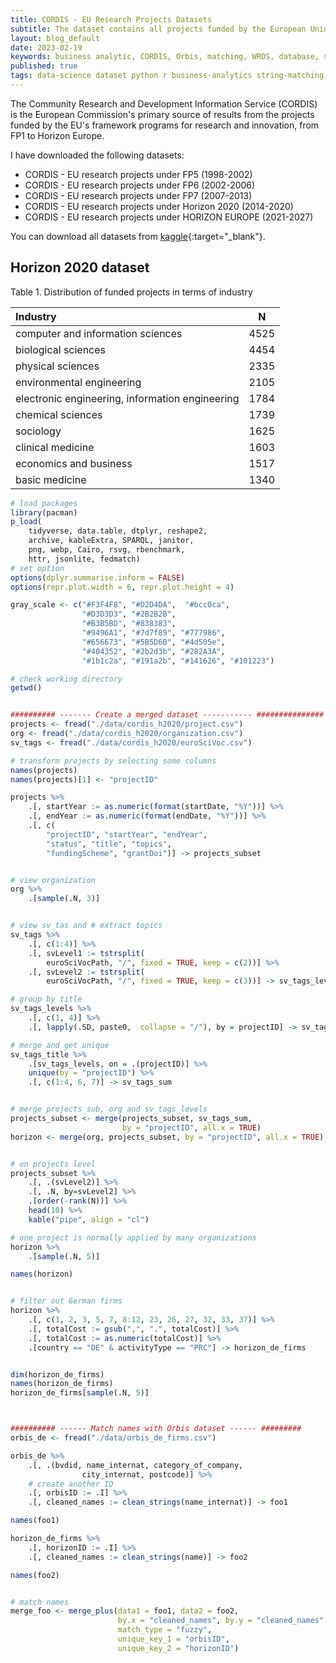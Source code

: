 ```yaml
---
title: CORDIS - EU Research Projects Datasets
subtitle: The dataset contains all projects funded by the European Union from 1998 to 2027, I organized those datasets in this post for research purpose. 
layout: blog_default
date: 2023-02-19
keywords: business analytic, CORDIS, Orbis, matching, WRDS, database, string-matching, open-data
published: true
tags: data-science dataset python r business-analytics string-matching 
---
```


The Community Research and Development Information Service (CORDIS) is the European Commission's primary source of results from the projects funded by the EU's framework programs for research and innovation, from FP1 to Horizon Europe.

I have downloaded the following datasets:

- CORDIS - EU research projects under FP5 (1998-2002)
- CORDIS - EU research projects under FP6 (2002-2006) 
- CORDIS - EU research projects under FP7 (2007-2013)
- CORDIS - EU research projects under Horizon 2020 (2014-2020)
- CORDIS - EU research projects under HORIZON EUROPE (2021-2027)

You can download all datasets from [kaggle](https://www.kaggle.com/datasets/oceanumeric/cordis){:target="_blank"}.



## Horizon 2020 dataset 


<div class="table-caption">
<span class="table-caption-label">Table 1.</span> Distribution of funded projects in terms of industry
</div>


|                                Industry                                 |N    |
|:-----------------------------------------------------------------------|:----:|
|                    computer and information sciences                    |4525 |
|                           biological sciences                           |4454 |
|                            physical sciences                            |2335 |
|                        environmental engineering                        |2105 |
| electronic engineering, information engineering |1784 |
|                            chemical sciences                            |1739 |
|                                sociology                                |1625 |
|                            clinical medicine                            |1603 |
|                         economics and business                          |1517 |
|                             basic medicine                              |1340 |


```r
# load packages
library(pacman)
p_load(
    tidyverse, data.table, dtplyr, reshape2,
    archive, kableExtra, SPARQL, janitor,
    png, webp, Cairo, rsvg, rbenchmark,
    httr, jsonlite, fedmatch)
# set option
options(dplyr.summarise.inform = FALSE)
options(repr.plot.width = 6, repr.plot.height = 4)

gray_scale <- c("#F3F4F8", "#D2D4DA",  "#bcc0ca",
                "#D3D3D3", "#2B2B2B",
                "#B3B5BD", "#838383",
                "#9496A1", "#7d7f89", "#777986",
                "#656673", "#5B5D6B", "#4d505e",
                "#404352", "#2b2d3b", "#282A3A",
                "#1b1c2a", "#191a2b", "#141626", "#101223")

# check working directory
getwd()


########## ------- Create a merged dataset ----------- ###############
projects <- fread("./data/cordis_h2020/project.csv")
org <- fread("./data/cordis_h2020/organization.csv")
sv_tags <- fread("./data/cordis_h2020/euroSciVoc.csv")

# transform projects by selecting some columns
names(projects)
names(projects)[1] <- "projectID"

projects %>%
    .[, startYear := as.numeric(format(startDate, "%Y"))] %>%
    .[, endYear := as.numeric(format(endDate, "%Y"))] %>%
    .[, c(
        "projectID", "startYear", "endYear",
        "status", "title", "topics",
        "fundingScheme", "grantDoi")] -> projects_subset


# view organization
org %>%
    .[sample(.N, 3)]


# view sv_tas and # extract topics
sv_tags %>%
    .[, c(1:4)] %>%
    .[, svLevel1 := tstrsplit(
        euroSciVocPath, "/", fixed = TRUE, keep = c(2))] %>%
    .[, svLevel2 := tstrsplit(
        euroSciVocPath, "/", fixed = TRUE, keep = c(3))] -> sv_tags_levels

# group by title
sv_tags_levels %>%
    .[, c(1, 4)] %>%
    .[, lapply(.SD, paste0,  collapse = "/"), by = projectID] -> sv_tags_title

# merge and get unique
sv_tags_title %>%
    .[sv_tags_levels, on = .(projectID)] %>%
    unique(by = "projectID") %>%
    .[, c(1:4, 6, 7)] -> sv_tags_sum


# merge projects_sub, org and sv_tags_levels 
projects_subset <- merge(projects_subset, sv_tags_sum,
                         by = "projectID", all.x = TRUE)
horizon <- merge(org, projects_subset, by = "projectID", all.x = TRUE)


# on projects level
projects_subset %>%
    .[, .(svLevel2)] %>%
    .[, .N, by=svLevel2] %>%
    .[order(-rank(N))] %>%
    head(10) %>%
    kable("pipe", align = "cl")

# one project is normally applied by many organizations 
horizon %>%
    .[sample(.N, 5)]

names(horizon)


# filter out German firms
horizon %>%
    .[, c(1, 2, 3, 5, 7, 8:12, 23, 26, 27, 32, 33, 37)] %>%
    .[, totalCost := gsub(",", ".", totalCost)] %>%
    .[, totalCost := as.numeric(totalCost)] %>%
    .[country == "DE" & activityType == "PRC"] -> horizon_de_firms


dim(horizon_de_firms)
names(horizon_de_firms)
horizon_de_firms[sample(.N, 5)]



########## ------ Match names with Orbis dataset ------ #########
orbis_de <- fread("./data/orbis_de_firms.csv")

orbis_de %>%
    .[, .(bvdid, name_internat, category_of_company,
                city_internat, postcode)] %>%
    # create another ID
    .[, orbisID := .I] %>%
    .[, cleaned_names := clean_strings(name_internat)] -> foo1

names(foo1)

horizon_de_firms %>%
    .[, horizonID := .I] %>% 
    .[, cleaned_names := clean_strings(name)] -> foo2

names(foo2)


# match names
merge_foo <- merge_plus(data1 = foo1, data2 = foo2,
                        by.x = "cleaned_names", by.y = "cleaned_names",
                        match_type = "fuzzy",
                        unique_key_1 = "orbisID",
                        unique_key_2 = "horizonID")
```